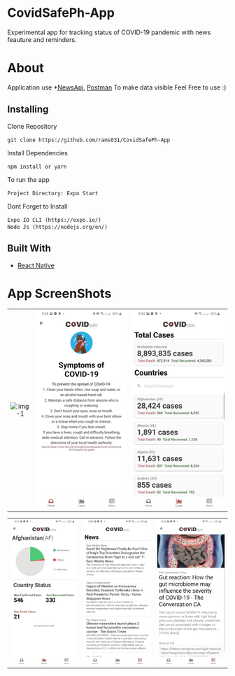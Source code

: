 # CovidSafePh-App
<p>Experimental app for tracking status of COVID-19 pandemic with news feauture and reminders. </p>

# About
Application use *[NewsApi](https://newsapi.org/), [Postman](https://covid-19-apis.postman.com/) To make data visible 
Feel Free to use :)

## Installing
Clone Repository
```
git clone https://github.com/rams031/CovidSafePh-App
```
Install Dependencies
```
npm install or yarn
```
To run the app
```
Project Directory: Expo Start
```
Dont Forget to Install
```
Expo IO CLI (https://expo.io/)
Node Js (https://nodejs.org/en/)
```

## Built With

* [React Native](https://reactnative.dev/) 


# App ScreenShots

|                             |                             |                             |
| :-------------------------: | :-------------------------: | :-------------------------: |
| ![img-1](components/test4.jpg '1') | ![img-2](components/test5.jpg '2') | ![img-3](components/test1.jpg '3') |

|                             |                             |                             |
| :-------------------------: | :-------------------------: | :-------------------------: |
| ![img-4](components/test2.jpg '4') | ![img-5](components/test6.jpg '5') | ![img-6](components/test3.jpg '6') |





